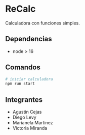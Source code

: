 # ReCalc

Calculadora con funciones simples.

## Dependencias

- node > 16

## Comandos

```bash
# iniciar calculadora
npm run start
```
## Integrantes
- Agustin Cejas
- Diego Levy
- Marianela Martinez 
- Victoria Miranda

